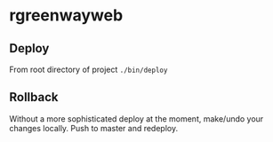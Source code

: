 # rgreenwayweb

## Deploy

From root directory of project `./bin/deploy`

## Rollback

Without a more sophisticated deploy at the moment, make/undo your changes locally. Push to master and redeploy.
